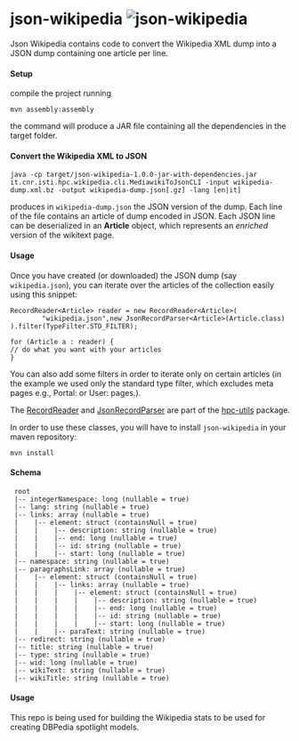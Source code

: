 json-wikipedia ![json-wikipedia](https://dl.dropboxusercontent.com/u/4663256/tmp/json-wikipedia.png) 
==============

 Json Wikipedia contains code to convert the Wikipedia XML dump into a JSON dump containing one article per line.

#### Setup ####

compile the project running 

    mvn assembly:assembly 
	
the command will produce a JAR file containing all the dependencies in the target folder.  

#### Convert the Wikipedia XML to JSON ####

    java -cp target/json-wikipedia-1.0.0-jar-with-dependencies.jar it.cnr.isti.hpc.wikipedia.cli.MediawikiToJsonCLI -input wikipedia-dump.xml.bz -output wikipedia-dump.json[.gz] -lang [en|it] 		


produces in `wikipedia-dump.json` the JSON version of the dump. Each line of the file contains an article 
of dump encoded in JSON. Each JSON line can be deserialized in an **Article** object, 
which represents an 
_enriched_ version of the wikitext page.

  
#### Usage ####

Once you have created (or downloaded) the JSON dump (say `wikipedia.json`), you can iterate over the articles of the collection 
easily using this snippet: 

    RecordReader<Article> reader = new RecordReader<Article>(
			"wikipedia.json",new JsonRecordParser<Article>(Article.class)
    ).filter(TypeFilter.STD_FILTER);

    for (Article a : reader) {
	// do what you want with your articles	
    }
 
You can also add some filters in order to iterate only on certain articles (in the example 
we used only the standard type filter, which excludes meta pages e.g., Portal: or User: pages.).

The [RecordReader](http://sassicaia.isti.cnr.it/javadocs/hpc-utils/it/cnr/isti/hpc/io/reader/RecordReader.html) and 
[JsonRecordParser](http://sassicaia.isti.cnr.it/javadocs/hpc-utils/it/cnr/isti/hpc/io/reader/JsonRecordParser.html) are part
of the [hpc-utils](http://sassicaia.isti.cnr.it/javadocs/hpc-utils) package.

In order to use these classes, you will have to install `json-wikipedia` in your maven repository:

    mvn install


#### Schema ####

```
 root
 |-- integerNamespace: long (nullable = true)
 |-- lang: string (nullable = true)
 |-- links: array (nullable = true)
 |    |-- element: struct (containsNull = true)
 |    |    |-- description: string (nullable = true)
 |    |    |-- end: long (nullable = true)
 |    |    |-- id: string (nullable = true)
 |    |    |-- start: long (nullable = true)
 |-- namespace: string (nullable = true)
 |-- paragraphsLink: array (nullable = true)
 |    |-- element: struct (containsNull = true)
 |    |    |-- links: array (nullable = true)
 |    |    |    |-- element: struct (containsNull = true)
 |    |    |    |    |-- description: string (nullable = true)
 |    |    |    |    |-- end: long (nullable = true)
 |    |    |    |    |-- id: string (nullable = true)
 |    |    |    |    |-- start: long (nullable = true)
 |    |    |-- paraText: string (nullable = true)
 |-- redirect: string (nullable = true)
 |-- title: string (nullable = true)
 |-- type: string (nullable = true)
 |-- wid: long (nullable = true)
 |-- wikiText: string (nullable = true)
 |-- wikiTitle: string (nullable = true)
```

#### Usage ####
This repo is being used for building the Wikipedia stats to be used for creating DBPedia spotlight models.
